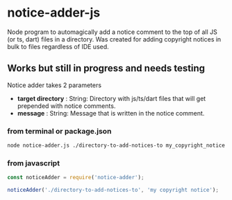 # notice-adder-js
Node program to automagically add a notice comment to the top of all JS (or ts, dart) files in a directory.
Was created for adding copyright notices in bulk to files regardless of IDE used.

## Works but still in progress and needs testing
Notice adder takes 2 parameters
* **target directory** : String: Directory with js/ts/dart files that will get prepended with notice comments.
* **message** : String: Message that is written in the notice comment.

### from terminal or package.json
```bash
node notice-adder.js ./directory-to-add-notices-to my_copyright_notice
```

### from javascript
```javascript
const noticeAdder = require('notice-adder');

noticeAdder('./directory-to-add-notices-to', 'my copyright notice');
```
